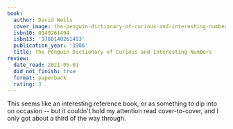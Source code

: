 ```yaml
---
book:
  author: David Wells
  cover_image: the-penguin-dictionary-of-curious-and-interesting-numbers.jpg
  isbn10: 0140261494
  isbn13: '9780140261493'
  publication_year: '1986'
  title: The Penguin Dictionary of Curious and Interesting Numbers
review:
  date_read: 2021-05-01
  did_not_finish: true
  format: paperback
  rating: 3
---
```


This seems like an interesting reference book, or as something to dip into on occasion -- but it couldn't hold my attention read cover-to-cover, and I only got about a third of the way through.

